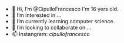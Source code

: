 - 👋 Hi, I’m @CipulloFrancesco I'm 16 yers old.
- 👀 I’m interested in ...
- 🌱 I’m currently learning computer science.
- 💞️ I’m looking to collaborate on ...
- 📫 Instangram: _cipullofrancesco_

<!---
CipulloFrancesco/CipulloFrancesco is a ✨ special ✨ repository because its `README.md` (this file) appears on your GitHub profile.
You can click the Preview link to take a look at your changes.
--->
